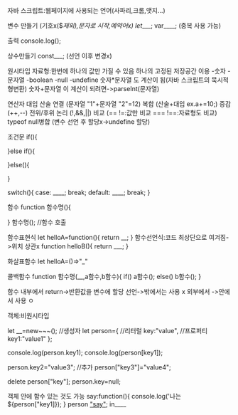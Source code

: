 자바 스크립트:웹페이지에 사용되는 언어(사파리,크롬,앳지...)

변수 만들기 (기호x($_제외),문자로 시작,예약어x)
let____;
var____; (중복 사용 가능)

출력
console.log();

상수만들기
const___; (선언 이후 변경x)

원시타입 자료형:한번에 하나의 값만 가질 수 있음 하나의 고정된 저장공간 이용
-숫자 -문자열 -boolean -null -undefine
숫자*문자열 도 계산이 됨(자바 스크립트의 묵시적 형변환)
숫자+문자열 이 계산이 되려면->parseInt(문자열)

연산자
대입
산술
연결 (문자열 "1"+문자열 "2"=12)
복합 (산술+대입 ex.a+=10;)
증감 (++,--) 전위/후위
논리 (!,&&,||)
비교 (== !=:값만 비교 === !==:자료형도 비교)
typeof
null병합 (변수 선언 후 할당x->undefine 할당)

조건문
if(){

}else if(){

}else(){

}

switch(){
    case:
    ____;
    break;
    default:
    ____;
    break;
}

함수
function 함수명(){

} 
함수명(); //함수 호출

함수표현식
let helloA=function(){
    return __;
}
함수선언식:코드 최상단으로 여겨짐->위치 상관x
function helloB(){
    return ___;
}

화살표함수
let helloA=()=>"_"

콜백함수
function 함수명(__,a함수,b함수){
    if()
    a함수();
    else()
    b함수();
}

함수 내부에서 return->반환값을 변수에 할당
             선언->밖에서는 사용 x
    외부에서     ->안에서 사용 ㅇ

객체:비원시타입

let __=new~~~(); //생성자
let person={     //리터럴
    key:"value",  //프로퍼티
    key1:"value1"
}; 

console.log(person.key1);
console.log(person[key1]);

person.key2="value3"; //추가
person["key3"]="value4";

delete person["key"];
person.key=null;

객체 안에 함수 있는 것도 가능
say:function(){
    console.log('나는 ${person["key1]});
}
person ["say"]();
in____